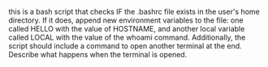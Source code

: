 this is a bash script that checks IF the .bashrc file exists in the user's home
directory. If it does, append new environment variables to the file: one called
HELLO with the value of HOSTNAME, and another local variable called LOCAL
with the value of the whoami command. Additionally, the script should include a
command to open another terminal at the end. Describe what happens when the
terminal is opened.
